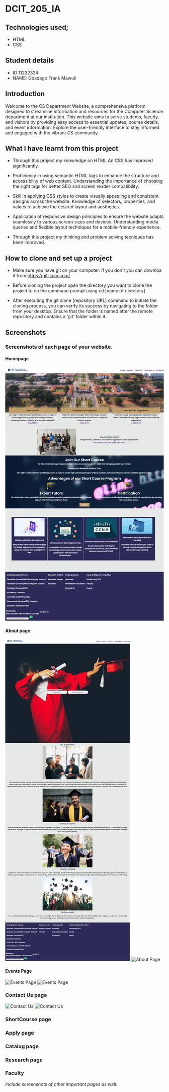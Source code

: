 # **DCIT_205_IA**

## Technologies used;
+ HTML
+ CSS

## Student details 
+ ID 11232324
+ NAME: Gbadago Frank Mawuli


## Introduction
  Welcome to the CS Department Website, a comprehensive platform designed to streamline information and resources for the Computer Science department at our institution. This website aims to serve students, faculty, and visitors by providing easy access to essential updates, course details, and event information. Explore the user-friendly interface to stay informed and engaged with the vibrant CS community.


## What I have learnt from this project
+ Through this project my knowledge on HTML An CSS has improved significantly. 

+ Proficiency in using semantic HTML tags to enhance the structure and accessibility of web content. Understanding the importance of choosing the right tags for better SEO and screen reader compatibility.

+ Skill in applying CSS styles to create visually appealing and consistent designs across the website. Knowledge of selectors, properties, and values to achieve the desired layout and aesthetics.

+ Application of responsive design principles to ensure the website adapts seamlessly to various screen sizes and devices. Understanding media queries and flexible layout techniques for a mobile-friendly experience.

+ Through this project my thinking and problem solving tecniques has been improved. 


## How to clone and set up a project
+ Make sure you have git on your computer. If you don't you can downloa it from https://git-scm.com/

+ Before cloning the project open the directory you want to clone the project to on the command prompt using cd [name of directory]

+ After executing the git clone [repository URL] command to initiate the cloning process, you can verify its success by navigating to the folder from your desktop. Ensure that the folder is named after the remote repository and contains a 'git' folder within it.


## Screenshots 
### Screenshots of each page of your website.

#### Homepage
![Homepage](/Screenshots/Home.png)



#### About page
![About Page](/Screenshots/About.png)
![About Page](screenshots/courses.png)


#### Events Page
![Events Page]()
![Events Page]()


### Contact Us page
![Contact Us]()
![Contact Us]()

### ShortCourse page


### Apply page



### Catalog page



### Research page 



### Faculty


*Include screenshots of other important pages as well.*





















